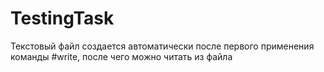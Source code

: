 # TestingTask
Текстовый файл создается автоматически после первого применения команды #write, после чего можно читать из файла
